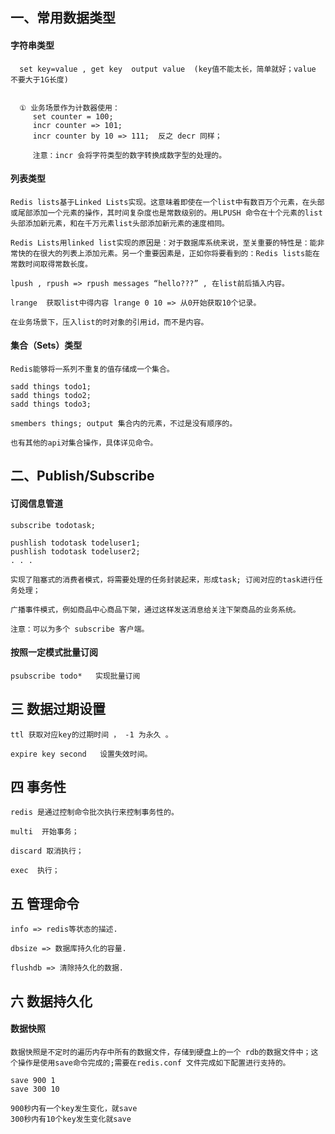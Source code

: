 
## 一、常用数据类型

#### 字符串类型

	  set key=value , get key  output value  (key值不能太长，简单就好；value 不要大于1G长度)
	  
	  
	  ① 业务场景作为计数器使用：
	  	 set counter = 100;
	  	 incr counter => 101;
	  	 incr counter by 10 => 111;  反之 decr 同样；
	  	 
	  	 注意：incr 会将字符类型的数字转换成数字型的处理的。
	   
	   
#### 列表类型

	Redis lists基于Linked Lists实现。这意味着即使在一个list中有数百万个元素，在头部或尾部添加一个元素的操作，其时间复杂度也是常数级别的。用LPUSH 命令在十个元素的list头部添加新元素，和在千万元素list头部添加新元素的速度相同。
	
	Redis Lists用linked list实现的原因是：对于数据库系统来说，至关重要的特性是：能非常快的在很大的列表上添加元素。另一个重要因素是，正如你将要看到的：Redis lists能在常数时间取得常数长度。
	
	lpush , rpush => rpush messages “hello???” , 在list前后插入内容。
	
	lrange  获取list中得内容 lrange 0 10 => 从0开始获取10个记录。
	
	在业务场景下，压入list的时对象的引用id，而不是内容。
	
	
#### 集合（Sets）类型

	Redis能够将一系列不重复的值存储成一个集合。
	
	sadd things todo1;
	sadd things todo2;
	sadd things todo3;
	
	smembers things; output 集合内的元素，不过是没有顺序的。
	
	也有其他的api对集合操作，具体详见命令。
	

## 二、Publish/Subscribe


#### 订阅信息管道

	subscribe todotask;
	
	pushlish todotask todeluser1;
	pushlish todotask todeluser2;
	. . .
	
	实现了阻塞式的消费者模式，将需要处理的任务封装起来，形成task; 订阅对应的task进行任务处理；
	
	广播事件模式，例如商品中心商品下架，通过这样发送消息给关注下架商品的业务系统。
	
	注意：可以为多个 subscribe 客户端。


#### 按照一定模式批量订阅

	psubscribe todo*   实现批量订阅
	
	

## 三 数据过期设置

	ttl 获取对应key的过期时间 ， -1 为永久 。
	
	expire key second   设置失效时间。

	
	
## 四 事务性

	redis 是通过控制命令批次执行来控制事务性的。
	
	multi  开始事务； 
	
	discard 取消执行；
	
	exec  执行；
	
	
## 五 管理命令

	info => redis等状态的描述.
	
	dbsize => 数据库持久化的容量.
	
	flushdb => 清除持久化的数据.



## 六 数据持久化

#### 数据快照

	数据快照是不定时的遍历内存中所有的数据文件，存储到硬盘上的一个 rdb的数据文件中；这个操作是使用save命令完成的;需要在redis.conf 文件完成如下配置进行支持的。
	
	save 900 1
	save 300 10
	
	900秒内有一个key发生变化，就save
	300秒内有10个key发生变化就save
	
	




